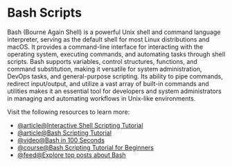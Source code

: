 # Bash Scripts

Bash (Bourne Again Shell) is a powerful Unix shell and command language interpreter, serving as the default shell for most Linux distributions and macOS. It provides a command-line interface for interacting with the operating system, executing commands, and automating tasks through shell scripts. Bash supports variables, control structures, functions, and command substitution, making it versatile for system administration, DevOps tasks, and general-purpose scripting. Its ability to pipe commands, redirect input/output, and utilize a vast array of built-in commands and utilities makes it an essential tool for developers and system administrators in managing and automating workflows in Unix-like environments.

Visit the following resources to learn more:

- [@article@Interactive Shell Scripting Tutorial](https://www.learnshell.org/en/Welcome)
- [@article@Bash Scripting Tutorial](https://www.javatpoint.com/bash)
- [@video@Bash in 100 Seconds](https://www.youtube.com/watch?v=I4EWvMFj37g)
- [@course@Bash Scripting Tutorial for Beginners](https://www.youtube.com/watch?v=tK9Oc6AEnR4)
- [@feed@Explore top posts about Bash](https://app.daily.dev/tags/bash?ref=roadmapsh)
